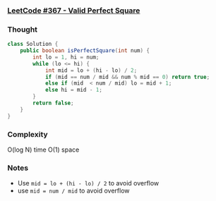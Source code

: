 ### [LeetCode #367 - Valid Perfect Square](https://leetcode.com/problems/valid-perfect-square/description/)

### Thought

```java
class Solution {
    public boolean isPerfectSquare(int num) {
        int lo = 1, hi = num;
        while (lo <= hi) {
            int mid = lo + (hi - lo) / 2;
            if (mid == num / mid && num % mid == 0) return true;
            else if (mid  < num / mid) lo = mid + 1;
            else hi = mid - 1;
        }
        return false;
    }
}
```
### Complexity 
O(log N) time O(1) space

### Notes
* Use ```mid = lo + (hi - lo) / 2``` to avoid overflow
* use ```mid = num / mid``` to avoid overflow
